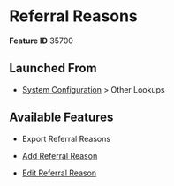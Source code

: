 # Referral Reasons

**Feature ID** 35700

## Launched From

- [System Configuration](System%20Configuration.md) > Other Lookups

## Available Features

- Export Referral Reasons

- [Add Referral Reason](Add%20Referral%20Reason.md)

- [Edit Referral Reason](Edit%20Referral%20Reason.md)



































































